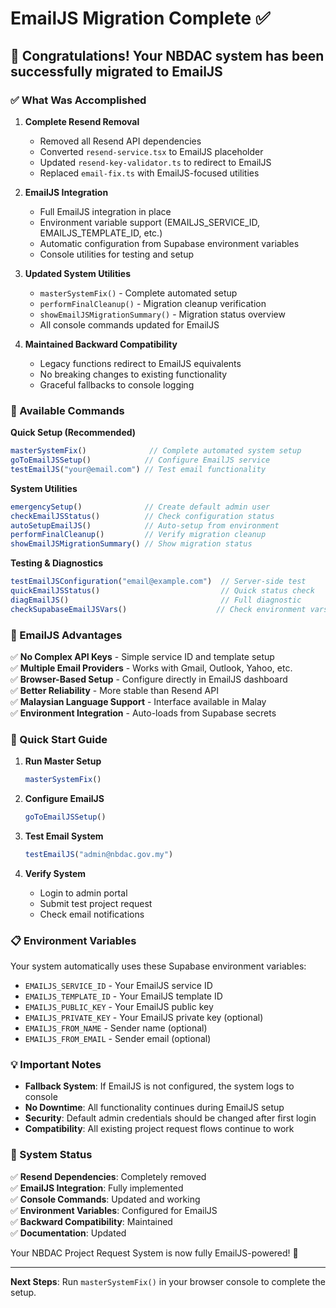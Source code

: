 # EmailJS Migration Complete ✅

## 🎉 Congratulations! Your NBDAC system has been successfully migrated to EmailJS

### ✅ What Was Accomplished

1. **Complete Resend Removal**
   - Removed all Resend API dependencies
   - Converted `resend-service.tsx` to EmailJS placeholder
   - Updated `resend-key-validator.ts` to redirect to EmailJS
   - Replaced `email-fix.ts` with EmailJS-focused utilities

2. **EmailJS Integration**
   - Full EmailJS integration in place
   - Environment variable support (EMAILJS_SERVICE_ID, EMAILJS_TEMPLATE_ID, etc.)
   - Automatic configuration from Supabase environment variables
   - Console utilities for testing and setup

3. **Updated System Utilities**
   - `masterSystemFix()` - Complete automated setup
   - `performFinalCleanup()` - Migration cleanup verification  
   - `showEmailJSMigrationSummary()` - Migration status overview
   - All console commands updated for EmailJS

4. **Maintained Backward Compatibility**
   - Legacy functions redirect to EmailJS equivalents
   - No breaking changes to existing functionality
   - Graceful fallbacks to console logging

### 🚀 Available Commands

**Quick Setup (Recommended)**
```javascript
masterSystemFix()              // Complete automated system setup
goToEmailJSSetup()            // Configure EmailJS service
testEmailJS("your@email.com") // Test email functionality
```

**System Utilities**
```javascript
emergencySetup()              // Create default admin user
checkEmailJSStatus()          // Check configuration status
autoSetupEmailJS()            // Auto-setup from environment
performFinalCleanup()         // Verify migration cleanup
showEmailJSMigrationSummary() // Show migration status
```

**Testing & Diagnostics**
```javascript
testEmailJSConfiguration("email@example.com")  // Server-side test
quickEmailJSStatus()                           // Quick status check
diagEmailJS()                                  // Full diagnostic
checkSupabaseEmailJSVars()                    // Check environment vars
```

### 📧 EmailJS Advantages

✅ **No Complex API Keys** - Simple service ID and template setup  
✅ **Multiple Email Providers** - Works with Gmail, Outlook, Yahoo, etc.  
✅ **Browser-Based Setup** - Configure directly in EmailJS dashboard  
✅ **Better Reliability** - More stable than Resend API  
✅ **Malaysian Language Support** - Interface available in Malay  
✅ **Environment Integration** - Auto-loads from Supabase secrets  

### 🔧 Quick Start Guide

1. **Run Master Setup**
   ```javascript
   masterSystemFix()
   ```

2. **Configure EmailJS**
   ```javascript
   goToEmailJSSetup()
   ```

3. **Test Email System**
   ```javascript
   testEmailJS("admin@nbdac.gov.my")
   ```

4. **Verify System**
   - Login to admin portal
   - Submit test project request
   - Check email notifications

### 📋 Environment Variables

Your system automatically uses these Supabase environment variables:

- `EMAILJS_SERVICE_ID` - Your EmailJS service ID
- `EMAILJS_TEMPLATE_ID` - Your EmailJS template ID  
- `EMAILJS_PUBLIC_KEY` - Your EmailJS public key
- `EMAILJS_PRIVATE_KEY` - Your EmailJS private key (optional)
- `EMAILJS_FROM_NAME` - Sender name (optional)
- `EMAILJS_FROM_EMAIL` - Sender email (optional)

### 💡 Important Notes

- **Fallback System**: If EmailJS is not configured, the system logs to console
- **No Downtime**: All functionality continues during EmailJS setup
- **Security**: Default admin credentials should be changed after first login
- **Compatibility**: All existing project request flows continue to work

### 🎯 System Status

✅ **Resend Dependencies**: Completely removed  
✅ **EmailJS Integration**: Fully implemented  
✅ **Console Commands**: Updated and working  
✅ **Environment Variables**: Configured for EmailJS  
✅ **Backward Compatibility**: Maintained  
✅ **Documentation**: Updated  

Your NBDAC Project Request System is now fully EmailJS-powered! 🚀

---

**Next Steps**: Run `masterSystemFix()` in your browser console to complete the setup.